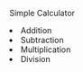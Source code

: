 
<bold>Simple Calculator </bold>

<li>Addition</li>
<li>Subtraction</li>
<li>Multiplication</li>
<li>Division</li>
